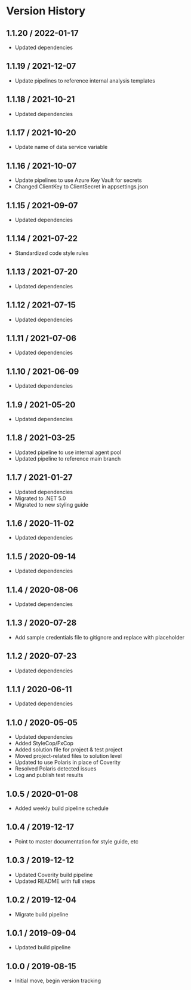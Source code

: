 # Version History

## 1.1.20 / 2022-01-17

- Updated dependencies

## 1.1.19 / 2021-12-07

- Update pipelines to reference internal analysis templates

## 1.1.18 / 2021-10-21

- Updated dependencies

## 1.1.17 / 2021-10-20

- Update name of data service variable

## 1.1.16 / 2021-10-07

- Update pipelines to use Azure Key Vault for secrets
- Changed ClientKey to ClientSecret in appsettings.json

## 1.1.15 / 2021-09-07

- Updated dependencies

## 1.1.14 / 2021-07-22

- Standardized code style rules

## 1.1.13 / 2021-07-20

- Updated dependencies

## 1.1.12 / 2021-07-15

- Updated dependencies

## 1.1.11 / 2021-07-06

- Updated dependencies

## 1.1.10 / 2021-06-09

- Updated dependencies

## 1.1.9 / 2021-05-20

- Updated dependencies

## 1.1.8 / 2021-03-25

- Updated pipeline to use internal agent pool
- Updated pipeline to reference main branch

## 1.1.7 / 2021-01-27

- Updated dependencies
- Migrated to .NET 5.0
- Migrated to new styling guide

## 1.1.6 / 2020-11-02

- Updated dependencies

## 1.1.5 / 2020-09-14

- Updated dependencies

## 1.1.4 / 2020-08-06

- Updated dependencies

## 1.1.3 / 2020-07-28

- Add sample credentials file to gitignore and replace with placeholder

## 1.1.2 / 2020-07-23

- Updated dependencies

## 1.1.1 / 2020-06-11

- Updated dependencies

## 1.1.0 / 2020-05-05

- Updated dependencies
- Added StyleCop/FxCop
- Added solution file for project & test project
- Moved project-related files to solution level
- Updated to use Polaris in place of Coverity
- Resolved Polaris detected issues
- Log and publish test results

## 1.0.5 / 2020-01-08

- Added weekly build pipeline schedule

## 1.0.4 / 2019-12-17

- Point to master documentation for style guide, etc

## 1.0.3 / 2019-12-12

- Updated Coverity build pipeline
- Updated README with full steps

## 1.0.2 / 2019-12-04

- Migrate build pipeline

## 1.0.1 / 2019-09-04

- Updated build pipeline

## 1.0.0 / 2019-08-15

- Initial move, begin version tracking
